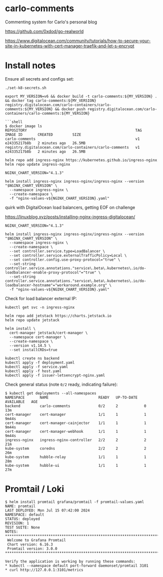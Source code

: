 # carlo-comments
Commenting system for Carlo's personal blog

https://github.com/0xdod/go-realworld

https://www.digitalocean.com/community/tutorials/how-to-secure-your-site-in-kubernetes-with-cert-manager-traefik-and-let-s-encrypt


# Install notes

Ensure all secrets and configs set:

```
./set-k8-secrets.sh
```

```shell
export MY_VERSION=v6 && docker build -t carlo-comments:${MY_VERSION} . && docker tag carlo-comments:${MY_VERSION} registry.digitalocean.com/carlo-containers/carlo-comments:${MY_VERSION} && docker push registry.digitalocean.com/carlo-containers/carlo-comments:${MY_VERSION}

```shell
$ docker image ls
REPOSITORY                                                  TAG       IMAGE ID       CREATED         SIZE
carlo-comments                                              v1        e24335217b8b   2 minutes ago   26.5MB
registry.digitalocean.com/carlo-containers/carlo-comments   v1        e24335217b8b   2 minutes ago   26.5MB
```



```shell
helm repo add ingress-nginx https://kubernetes.github.io/ingress-nginx
helm repo update ingress-nginx

NGINX_CHART_VERSION="4.1.3"

helm install ingress-nginx ingress-nginx/ingress-nginx --version "$NGINX_CHART_VERSION" \
  --namespace ingress-nginx \
  --create-namespace \
  -f "nginx-values-v${NGINX_CHART_VERSION}.yaml"
```

quirk with DigitalOcean load balancers, getting EOF on challenge

https://linuxblog.xyz/posts/installing-nginx-ingress-digitalocean/

```shell
NGINX_CHART_VERSION="4.1.3"

helm install ingress-nginx ingress-nginx/ingress-nginx --version "$NGINX_CHART_VERSION" \
  --namespace ingress-nginx \
  --create-namespace \
  --set controller.service.type=LoadBalancer \
  --set controller.service.externalTrafficPolicy=Local \
  --set controller.config.use-proxy-protocol="true" \
  --set-string controller.service.annotations."service\.beta\.kubernetes\.io/do-loadbalancer-enable-proxy-protocol"="true" \
  --set-string controller.service.annotations."service\.beta\.kubernetes\.io/do-loadbalancer-hostname"="workaround.example.org" \
  -f "nginx-values-v${NGINX_CHART_VERSION}.yaml"

```












Check for load balancer external IP:

```shell
kubectl get svc -n ingress-nginx
```

```
helm repo add jetstack https://charts.jetstack.io
helm repo update jetstack

helm install \
  cert-manager jetstack/cert-manager \
  --namespace cert-manager \
  --create-namespace \
  --version v1.14.5 \
  --set installCRDs=true
```


```shell
kubectl create ns backend
kubectl apply -f deployment.yaml
kubectl apply -f service.yaml
kubectl apply -f host.yaml
kubectl apply -f issuer-letsencrypt-nginx.yaml

```

Check general status (note ``0/2`` ready, indicating failure):

```
$ kubectl get deployments --all-namespaces
NAMESPACE       NAME                       READY   UP-TO-DATE   AVAILABLE   AGE
backend         carlo-comments             0/2     2            0           13m
cert-manager    cert-manager               1/1     1            1           9m44s
cert-manager    cert-manager-cainjector    1/1     1            1           9m44s
cert-manager    cert-manager-webhook       1/1     1            1           9m44s
ingress-nginx   ingress-nginx-controller   2/2     2            2           21m
kube-system     coredns                    2/2     2            2           26m
kube-system     hubble-relay               1/1     1            1           28m
kube-system     hubble-ui                  1/1     1            1           27m
```


# Promtail / Loki

```shell
$ helm install promtail grafana/promtail -f promtail-values.yaml
NAME: promtail
LAST DEPLOYED: Mon Jul 15 07:42:00 2024
NAMESPACE: default
STATUS: deployed
REVISION: 1
TEST SUITE: None
NOTES:
***********************************************************************
 Welcome to Grafana Promtail
 Chart version: 6.16.3
 Promtail version: 3.0.0
***********************************************************************

Verify the application is working by running these commands:
* kubectl --namespace default port-forward daemonset/promtail 3101
* curl http://127.0.0.1:3101/metrics
```
